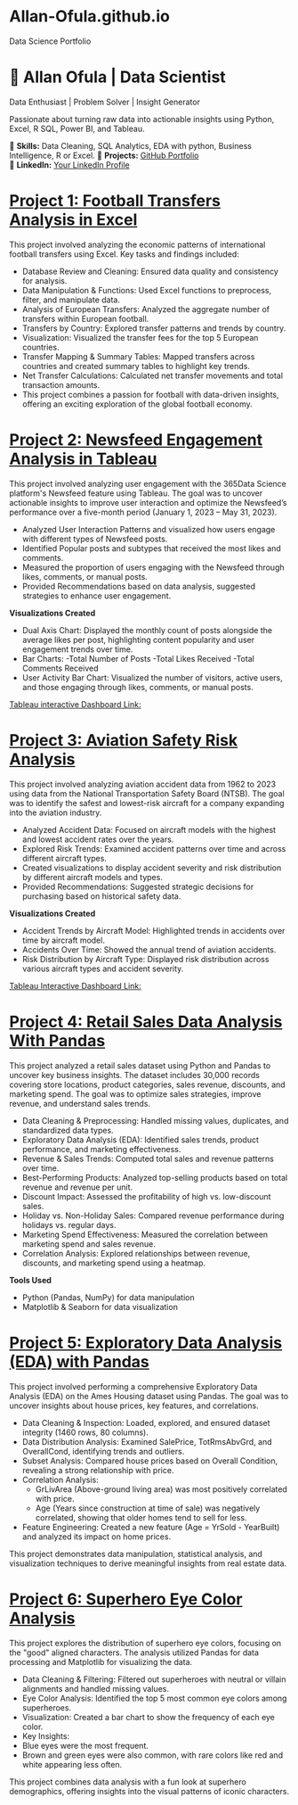 # Allan-Ofula.github.io
Data Science Portfolio

# 🚀 Allan Ofula | Data Scientist

Data Enthusiast | Problem Solver | Insight Generator

Passionate about turning raw data into actionable insights using Python, Excel, R SQL, Power BI, and Tableau.

🔹 **Skills:** Data Cleaning, SQL Analytics, EDA with python, Business Intelligence, R or Excel.
🔹 **Projects:** [GitHub Portfolio](https://github.com/Allan-Ofula?tab=repositories)  
🔹 **LinkedIn:** [Your LinkedIn Profile](https://www.linkedin.com/in/allan-ofula-b2804911b/)  

# [Project 1: Football Transfers Analysis in Excel](https://github.com/Allan-Ofula/Football-Transfers-Analysis-in-Excel) 
This project involved analyzing the economic patterns of international football transfers using Excel. Key tasks and findings included:

- Database Review and Cleaning: Ensured data quality and consistency for analysis.
- Data Manipulation & Functions: Used Excel functions to preprocess, filter, and manipulate data.
- Analysis of European Transfers: Analyzed the aggregate number of transfers within European football.
- Transfers by Country: Explored transfer patterns and trends by country.
- Visualization: Visualized the transfer fees for the top 5 European countries.
- Transfer Mapping & Summary Tables: Mapped transfers across countries and created summary tables to highlight key trends.
- Net Transfer Calculations: Calculated net transfer movements and total transaction amounts.
- This project combines a passion for football with data-driven insights, offering an exciting exploration of the global football economy.

# [Project 2: Newsfeed Engagement Analysis in Tableau](https://github.com/Allan-Ofula/Newsfeed-Engagement-Analysis-in-Tableau-Project)
This project involved analyzing user engagement with the 365Data Science platform's Newsfeed feature using Tableau. The goal was to uncover actionable insights to improve user interaction and optimize the Newsfeed’s performance over a five-month period (January 1, 2023 – May 31, 2023).

- Analyzed User Interaction Patterns and visualized how users engage with different types of Newsfeed posts.
- Identified Popular posts and subtypes that received the most likes and comments.
- Measured the proportion of users engaging with the Newsfeed through likes, comments, or manual posts.
- Provided Recommendations based on data analysis, suggested strategies to enhance user engagement.

**Visualizations Created**
- Dual Axis Chart: Displayed the monthly count of posts alongside the average likes per post, highlighting content popularity and user engagement trends over time.
- Bar Charts:
-Total Number of Posts
-Total Likes Received
-Total Comments Received
- User Activity Bar Chart: Visualized the number of visitors, active users, and those engaging through likes, comments, or manual posts.

[Tableau interactive Dashboard Link:](https://public.tableau.com/app/profile/allan.ofula/viz/NewsfeedAnalysisDashboard_17394671683270/NewsfeedAnalysisDashboard)

# [Project 3: Aviation Safety Risk Analysis](https://github.com/Allan-Ofula/Aviation-Safety-Risk-Analysis-Project-Phase1)
This project involved analyzing aviation accident data from 1962 to 2023 using data from the National Transportation Safety Board (NTSB). The goal was to identify the safest and lowest-risk aircraft for a company expanding into the aviation industry.

- Analyzed Accident Data: Focused on aircraft models with the highest and lowest accident rates over the years.
- Explored Risk Trends: Examined accident patterns over time and across different aircraft types.
- Created visualizations to display accident severity and risk distribution by different aircraft models and types.
- Provided Recommendations: Suggested strategic decisions for purchasing based on historical safety data.

**Visualizations Created**
- Accident Trends by Aircraft Model: Highlighted trends in accidents over time by aircraft model.
- Accidents Over Time: Showed the annual trend of aviation accidents.
- Risk Distribution by Aircraft Type: Displayed risk distribution across various aircraft types and accident severity.

[Tableau Interactive Dashboard Link:](https://public.tableau.com/app/profile/allan.ofula/viz/AVIATIONSAFETYRISKANALYSISVISUALIZATION/Dashboard1)

# [Project 4: Retail Sales Data Analysis With Pandas](https://github.com/Allan-Ofula/retail_sales_data_analysis_with_pandas)
This project analyzed a retail sales dataset using Python and Pandas to uncover key business insights. The dataset includes 30,000 records covering store locations, product categories, sales revenue, discounts, and marketing spend. The goal was to optimize sales strategies, improve revenue, and understand sales trends.

- Data Cleaning & Preprocessing: Handled missing values, duplicates, and standardized data types.
- Exploratory Data Analysis (EDA): Identified sales trends, product performance, and marketing effectiveness.
- Revenue & Sales Trends: Computed total sales and revenue patterns over time.
- Best-Performing Products: Analyzed top-selling products based on total revenue and revenue per unit.
- Discount Impact: Assessed the profitability of high vs. low-discount sales.
- Holiday vs. Non-Holiday Sales: Compared revenue performance during holidays vs. regular days.
- Marketing Spend Effectiveness: Measured the correlation between marketing spend and sales revenue.
- Correlation Analysis: Explored relationships between revenue, discounts, and marketing spend using a heatmap.

**Tools Used**
- Python (Pandas, NumPy) for data manipulation
- Matplotlib & Seaborn for data visualization

# [Project 5: Exploratory Data Analysis (EDA) with Pandas](https://github.com/Allan-Ofula/EDA-with-Pandas--Cumulative-Lab)
This project involved performing a comprehensive Exploratory Data Analysis (EDA) on the Ames Housing dataset using Pandas. The goal was to uncover insights about house prices, key features, and correlations.

- Data Cleaning & Inspection: Loaded, explored, and ensured dataset integrity (1460 rows, 80 columns).
- Data Distribution Analysis: Examined SalePrice, TotRmsAbvGrd, and OverallCond, identifying trends and outliers.
- Subset Analysis: Compared house prices based on Overall Condition, revealing a strong relationship with price.
- Correlation Analysis:
   - GrLivArea (Above-ground living area) was most positively correlated with price.
   - Age (Years since construction at time of sale) was negatively correlated, showing that older homes tend to sell for less.
- Feature Engineering: Created a new feature (Age = YrSold - YearBuilt) and analyzed its impact on home prices.

This project demonstrates data manipulation, statistical analysis, and visualization techniques to derive meaningful insights from real estate data.

# [Project 6: Superhero Eye Color Analysis](https://github.com/Allan-Ofula/Pandas-Data-Cleaning-Checkpoint)
This project explores the distribution of superhero eye colors, focusing on the "good" aligned characters. The analysis utilized Pandas for data processing and Matplotlib for visualizing the data.

- Data Cleaning & Filtering: Filtered out superheroes with neutral or villain alignments and handled missing values.
- Eye Color Analysis: Identified the top 5 most common eye colors among superheroes.
- Visualization: Created a bar chart to show the frequency of each eye color.
- Key Insights:
- Blue eyes were the most frequent.
- Brown and green eyes were also common, with rare colors like red and white appearing less often.
  
This project combines data analysis with a fun look at superhero demographics, offering insights into the visual patterns of iconic characters.
